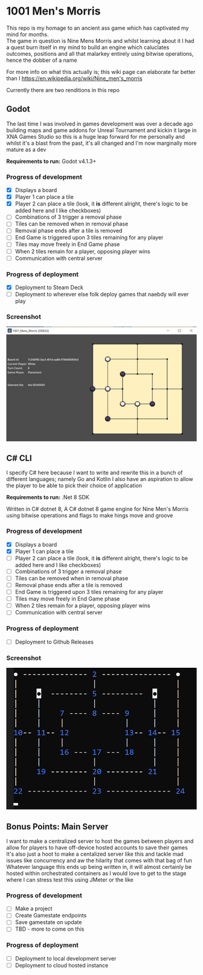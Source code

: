 # 1001 Men's Morris

This repo is my homage to an ancient ass game which has captivated my mind for months.  
The game in question is Nine Mens Morris and whilst learning about it I had a quest burn itself in my mind to build an engine which caluclates outcomes, positions and all that malarkey entirely using bitwise operations, hence the dobber of a name  

For more info on what this actually is; this wiki page can elaborate far better than I 
https://en.wikipedia.org/wiki/Nine_men's_morris

Currently there are two renditions in this repo

## Godot 

The last time I was involved in games development was over a decade ago building maps and game addons for Unreal Tournament and kickin it large in XNA Games Studio so this is a huge leap forward for me personally and whilst it's a blast from the past, it's all changed and I'm now marginally more mature as a dev

**Requirements to run:** Godot v4.1.3+ 

### Progress of development
- [X] Displays a board
- [X] Player 1 can place a tile
- [X] Player 2 can place a tile (look, it **is** different alright, there's logic to be added here and I like checkboxes)
- [ ] Combinations of 3 trigger a removal phase
- [ ] Tiles can be removed when in removal phase
- [ ] Removal phase ends after a tile is removed
- [ ] End Game is triggered upon 3 tiles remaining for any player
- [ ] Tiles may move freely in End Game phase
- [ ] When 2 tiles remain for a player, opposing player wins
- [ ] Communication with central server

### Progress of deployment
- [X] Deployment to Steam Deck
- [ ] Deployment to wherever else folk deploy games that naebdy will ever play

### Screenshot
![GodotScreenshot](resources/godot_board.jpg)

## C# CLI

I specify C# here because I want to write and rewrite this in a bunch of different languages; namely Go and Kotlin 
I also have an aspiration to allow the player to be able to pick their choice of application

**Requirements to run:** .Net 8 SDK

Written in C# dotnet 8, 
A C# dotnet 8 game engine for Nine Men's Morris using bitwise operations and flags to make hings move and groove 

### Progress of development
- [X] Displays a board
- [x] Player 1 can place a tile
- [ ] Player 2 can place a tile (look, it **is** different alright, there's logic to be added here and I like checkboxes)
- [ ] Combinations of 3 trigger a removal phase
- [ ] Tiles can be removed when in removal phase
- [ ] Removal phase ends after a tile is removed
- [ ] End Game is triggered upon 3 tiles remaining for any player
- [ ] Tiles may move freely in End Game phase
- [ ] When 2 tiles remain for a player, opposing player wins
- [ ] Communication with central server

### Progress of deployment
- [ ] Deployment to Github Releases

### Screenshot
![CSharpCliScreenshot](resources/cli_board.jpg)

## Bonus Points: Main Server

I want to make a centralized server to host the games between players and allow for players to have off-device hosted accounts to save their games 
It's also just a hoot to make a centalized server like this and tackle mad issues like concurrency and aw the hilarity that comes with that bag of fun
Whatever language this ends up being written in, it will almost certainly be hosted within orchestrated containers as I would love to get to the stage where I can stress test this using JMeter or the like

### Progress of development
- [ ] Make a project
- [ ] Create Gamestate endpoints 
- [ ] Save gamestate on update
- [ ] TBD - more to come on this

### Progress of deployment
- [ ] Deployment to local development server
- [ ] Deployment to cloud hosted instance 